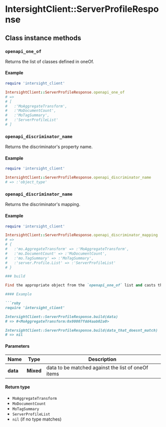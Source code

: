 # IntersightClient::ServerProfileResponse

## Class instance methods

### `openapi_one_of`

Returns the list of classes defined in oneOf.

#### Example

```ruby
require 'intersight_client'

IntersightClient::ServerProfileResponse.openapi_one_of
# =>
# [
#   :'MoAggregateTransform',
#   :'MoDocumentCount',
#   :'MoTagSummary',
#   :'ServerProfileList'
# ]
```

### `openapi_discriminator_name`

Returns the discriminator's property name.

#### Example

```ruby
require 'intersight_client'

IntersightClient::ServerProfileResponse.openapi_discriminator_name
# => :'object_type'
```

### `openapi_discriminator_name`

Returns the discriminator's mapping.

#### Example

```ruby
require 'intersight_client'

IntersightClient::ServerProfileResponse.openapi_discriminator_mapping
# =>
# {
#   :'mo.AggregateTransform' => :'MoAggregateTransform',
#   :'mo.DocumentCount' => :'MoDocumentCount',
#   :'mo.TagSummary' => :'MoTagSummary',
#   :'server.Profile.List' => :'ServerProfileList'
# }

### build

Find the appropriate object from the `openapi_one_of` list and casts the data into it.

#### Example

```ruby
require 'intersight_client'

IntersightClient::ServerProfileResponse.build(data)
# => #<MoAggregateTransform:0x00007fdd4aab02a0>

IntersightClient::ServerProfileResponse.build(data_that_doesnt_match)
# => nil
```

#### Parameters

| Name | Type | Description |
| ---- | ---- | ----------- |
| **data** | **Mixed** | data to be matched against the list of oneOf items |

#### Return type

- `MoAggregateTransform`
- `MoDocumentCount`
- `MoTagSummary`
- `ServerProfileList`
- `nil` (if no type matches)

